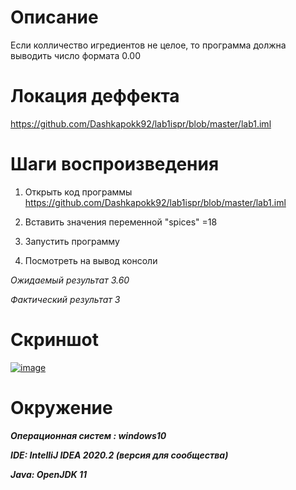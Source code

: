 

# Описание

Если колличество игредиентов не целое, то программа должна выводить число формата 0.00

# Локация деффекта

https://github.com/Dashkapokk92/lab1ispr/blob/master/lab1.iml

# Шаги воспроизведения

1. Открыть код программы https://github.com/Dashkapokk92/lab1ispr/blob/master/lab1.iml


2. Вставить значения переменной "spices" =18


3. Запустить программу


4. Посмотреть на вывод консоли

*Ожидаемый результат 3.60*

*Фактический результат 3*

# Скриншоt

<a href="https://ibb.co/NszPGwg"><img src="https://i.ibb.co/pxp8kC6/image.png" alt="image" border="0" /></a>

# Окружение

***Операционная систем : windows10***

***IDE: IntelliJ IDEA 2020.2 (версия для сообщества)***

***Java: OpenJDK 11***

